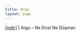 ```yaml
---
title: Argo
layout: page
---
```

<a href="https://cloud.mail.ru/public/24437d5b2eb4/Argo%20-%20Ne%20Dost%20Ne%20Dusman" target="_blank">[indir]</a> | Argo &#8211; Ne Dost Ne Düşman